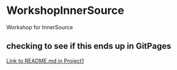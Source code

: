 # WorkshopInnerSource
Workshop for InnerSource

## checking to see if this ends up in GitPages
[Link to README.md in Project1](project1/readme.md)